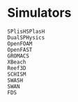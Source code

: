 # Simulators

```{toctree}
SPlisHSPlasH
DualSPHysics
OpenFOAM
OpenFAST
GROMACS
XBeach
Reef3D
SCHISM
SWASH
SWAN
FDS
```
